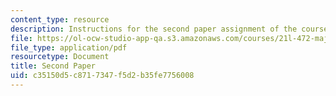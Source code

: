 ```yaml
---
content_type: resource
description: Instructions for the second paper assignment of the course.
file: https://ol-ocw-studio-app-qa.s3.amazonaws.com/courses/21l-472-major-european-novels-fall-2008/c35150d5c8717347f5d2b35fe7756008_paper2.pdf
file_type: application/pdf
resourcetype: Document
title: Second Paper
uid: c35150d5-c871-7347-f5d2-b35fe7756008
---
```

